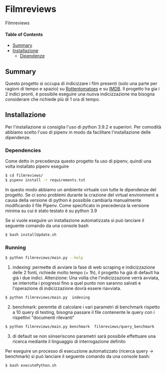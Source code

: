 # Filmreviews
Filmreviews
#### Table of Contents
- [Summary](#summary)
- [Installazione](#Installazione)
  - [Dipendenze](#dipendenze)
  


## Summary
Questo progetto si occupa di indicizzare i film presenti (solo una parte per ragioni di tempo e spazio) su [Rottentomatoes](https://www.rottentomatoes.com/) e su [IMDB](https://www.imdb.com/). Il progetto ha gia i 2 indici pronti, è possibile eseguire una nuova indicizzazione ma bisogna considerare che richiede più di 1 ora di tempo.

## Installazione
Per l'installazione si consiglia l'uso di python 3.9.2 e superiori. Per comodità abbiamo scelto l'uso di pipenv in modo da facilitare l'installazione delle dipendenze.

### Dependencies

Come detto in precedenza questo progetto fa uso di pipenv, quindi una volta installato pipenv eseguire
```bash
$ cd filmreviews/
$ pipenv install -r requirements.txt
```
In questo modo abbiamo un ambiente virtuale con tutte le dipendenze del progetto.
Se ci sono problemi durante la crazione del virtual environment a causa della versione di python è possibile cambiarla manualmente modificando il file Pipenv. Come specificato in precedenza la versione minima su cui è stato testato è su python 3.9 

Se si vuole eseguire un installazione automatizzata si può lanciare il seguente comando da una console bash

```bash
$ bash installUpdate.sh
```

### Running

```bash
$ python filmreviews/main.py --help
```

1.	indexing: permette di avviare la fase di web scraping e indicizzazione delle 2 fonti, richiede molto tempo (+ 1h), il progetto ha già di default ha già i due indici. Attenzione: Una volta che l'indicizzazione verrà avviata, se interrotta i progressi fino a quel punto non saranno salvati e l'operazione di indicizzazione dovrà essere riavviata.

```bash
$ python filmreviews/main.py  indexing
```

2. benchmark: peremtte di calcolare i vari parametri di benchmark rispetto a 10 query di testing, bisogna passare il file contenente le query con i rispettivi "documenti rilevanti"
```bash
$ python filmreviews/main.py benchmark  filmreviews/query_benchmark
```
3. di default se non siinseriscono parametri sarà possibile effettuare una ricerca mediante il linguaggio di interrogazione definito


Per eseguire un processo di esecuzione automatizzato (ricerca query -> benchmark) si può lanciare il seguente comando da una console bash:

```bash
$ bash executePython.sh
```